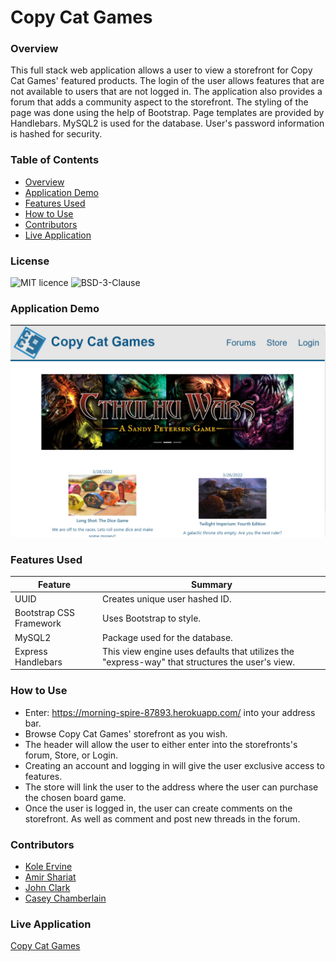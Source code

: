 # Copy Cat Games

### Overview
This full stack web application allows a user to view a storefront for Copy Cat Games' featured products. The login of the user allows features that are not available to users that are not logged in. The application also provides a forum that adds a community aspect to the storefront. The styling of the page was done using the help of Bootstrap. Page templates are provided by Handlebars. MySQL2 is used for the database. User's password information is hashed for security.

### Table of Contents
- [Overview](#overview)
- [Application Demo](#application-demo)
- [Features Used](#features-used)
- [How to Use](#how-to-use)
- [Contributors](#contributors)
- [Live Application](#live-application)

### License
![MIT licence](https://img.shields.io/badge/license-MIT-blue.svg)
![BSD-3-Clause](https://img.shields.io/badge/License-BSD_3--Clause-green.svg)

### Application Demo
![Copy Cat Games Demo](./public/images/demo.png)

### Features Used
| Feature       | Summary                                                                                                  | 
| ------------- | -------------------------------------------------------------------------------------------------------- |
| UUID | Creates unique user hashed ID. |
| Bootstrap CSS Framework | Uses Bootstrap to style. |
| MySQL2 | Package used for the database. |
| Express Handlebars | This view engine uses defaults that utilizes the "express-way" that structures the user's view. |

### How to Use
* Enter: https://morning-spire-87893.herokuapp.com/ into your address bar.
* Browse Copy Cat Games' storefront as you wish.
* The header will allow the user to either enter into the storefronts's forum, Store, or Login.
* Creating an account and logging in will give the user exclusive access to features.
* The store will link the user to the address where the user can purchase the chosen board game.
* Once the user is logged in, the user can create comments on the storefront. As well as comment and post new threads in the forum.

### Contributors
- [Kole Ervine](https://github.com/BullMooseDev)
- [Amir Shariat](https://github.com/AShariat)
- [John Clark](https://github.com/JohnKnee3)
- [Casey Chamberlain](https://github.com/KCaseyChamberlain)

### Live Application

[Copy Cat Games](https://morning-spire-87893.herokuapp.com/)